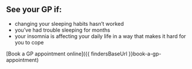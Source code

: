 ## See your GP if:

- changing your sleeping habits hasn’t worked
- you’ve had trouble sleeping for months
- your insomnia is affecting your daily life in a way that makes it hard for you to cope

[Book a GP appointment online]({{ findersBaseUrl }}book-a-gp-appointment)
